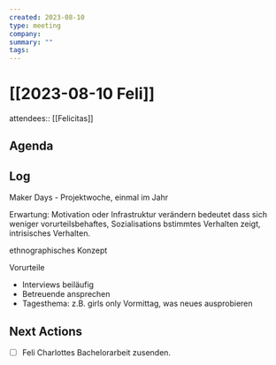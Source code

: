 ```yaml
---
created: 2023-08-10
type: meeting
company:
summary: ""
tags:
---
```


# [[2023-08-10 Feli]]

attendees:: [[Felicitas]]

## Agenda

## Log

Maker Days - Projektwoche, einmal im Jahr

Erwartung: Motivation oder Infrastruktur verändern bedeutet dass sich weniger vorurteilsbehaftes, Sozialisations bstimmtes Verhalten zeigt, intrisisches Verhalten.

ethnographisches Konzept

Vorurteile

- Interviews beiläufig
- Betreuende ansprechen
- Tagesthema: z.B. girls only Vormittag, was neues ausprobieren

## Next Actions

- [ ] Feli Charlottes Bachelorarbeit zusenden.
